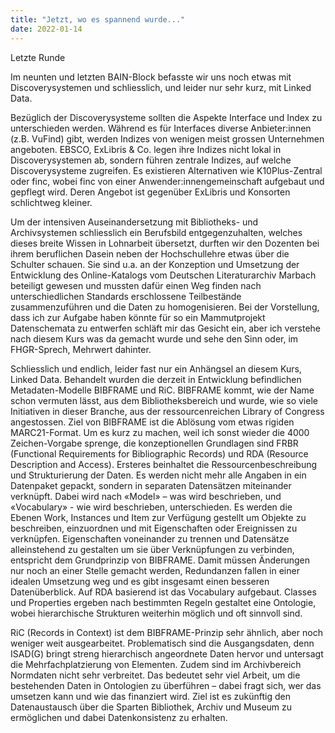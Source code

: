 ```yaml
---
title: "Jetzt, wo es spannend wurde..."
date: 2022-01-14
---
```



Letzte Runde

Im neunten und letzten BAIN-Block befasste wir uns noch etwas mit Discoverysystemen und schliesslich, und leider nur sehr kurz, 
mit Linked Data.

Bezüglich der Discoverysysteme sollten die Aspekte Interface und Index zu unterschieden werden. Während es für Interfaces diverse 
Anbieter:innen (z.B. VuFind) gibt, werden Indizes von wenigen meist grossen Unternehmen angeboten. EBSCO, ExLibris & Co. legen ihre 
Indizes nicht lokal in Discoverysystemen ab, sondern führen zentrale Indizes, auf welche Discoverysysteme zugreifen. Es existieren 
Alternativen wie K10Plus-Zentral oder finc, wobei finc von einer Anwender:innengemeinschaft aufgebaut und gepflegt wird. Deren Angebot 
ist gegenüber ExLibris und Konsorten schlichtweg kleiner.

Um der intensiven Auseinandersetzung mit Bibliotheks- und Archivsystemen schliesslich ein Berufsbild entgegenzuhalten, welches dieses 
breite Wissen in Lohnarbeit übersetzt, durften wir den Dozenten bei ihrem beruflichen Dasein neben der Hochschullehre etwas über die 
Schulter schauen. Sie sind u.a. an der Konzeption und Umsetzung der Entwicklung des Online-Katalogs vom Deutschen Literaturarchiv Marbach 
beteiligt gewesen und mussten dafür einen Weg finden nach unterschiedlichen Standards erschlossene Teilbestände zusammenzuführen und die 
Daten zu homogenisieren. Bei der Vorstellung, dass ich zur Aufgabe haben könnte für so ein Mammutprojekt Datenschemata zu entwerfen schläft 
mir das Gesicht ein, aber ich verstehe nach diesem Kurs was da gemacht wurde und sehe den Sinn oder, im FHGR-Sprech, Mehrwert dahinter. 

Schliesslich und endlich, leider fast nur ein Anhängsel an diesem Kurs, Linked Data. Behandelt wurden die derzeit in Entwicklung befindlichen 
Metadaten-Modelle BIBFRAME und RiC. 
BIBFRAME kommt, wie der Name schon vermuten lässt, aus dem Bibliotheksbereich und wurde, wie so viele Initiativen in dieser Branche, aus 
der ressourcenreichen Library of Congress angestossen. Ziel von BIBFRAME ist die Ablösung vom etwas rigiden MARC21-Format. Um es kurz zu machen, 
weil ich sonst wieder die 4000 Zeichen-Vorgabe sprenge, die konzeptionellen Grundlagen sind FRBR (Functional Requirements for Bibliographic 
Records) und RDA (Resource Description and Access). Ersteres beinhaltet die Ressourcenbeschreibung und Strukturierung der Daten. Es werden 
nicht mehr alle Angaben in ein Datenpaket gepackt, sondern in separaten Datensätzen miteinander verknüpft. Dabei wird nach «Model» – was wird 
beschrieben, und «Vocabulary» - wie wird beschrieben, unterschieden. Es werden die Ebenen Work, Instances und Item zur Verfügung gestellt um 
Objekte zu beschreiben, einzuordnen und mit Eigenschaften oder Ereignissen zu verknüpfen. Eigenschaften voneinander zu trennen und Datensätze 
alleinstehend zu gestalten um sie über Verknüpfungen zu verbinden, entspricht dem Grundprinzip von BIBFRAME. Damit müssen Änderungen nur noch 
an einer Stelle gemacht werden, Redundanzen fallen in einer idealen Umsetzung weg und es gibt insgesamt einen besseren Datenüberblick. Auf 
RDA basierend ist das Vocabulary aufgebaut. Classes und Properties ergeben nach bestimmten Regeln gestaltet eine Ontologie, wobei hierarchische 
Strukturen weiterhin möglich und oft sinnvoll sind.

RiC (Records in Context) ist dem BIBFRAME-Prinzip sehr ähnlich, aber noch weniger weit ausgearbeitet. Problematisch sind die Ausgangsdaten, 
denn ISAD(G) bringt streng hierarchisch angeordnete Daten hervor und untersagt die Mehrfachplatzierung von Elementen. Zudem sind im Archivbereich 
Normdaten nicht sehr verbreitet. Das bedeutet sehr viel Arbeit, um die bestehenden Daten in Ontologien zu überführen – dabei fragt sich, wer das 
umsetzen kann und wie das finanziert wird.
Ziel ist es zukünftig den Datenaustausch über die Sparten Bibliothek, Archiv und Museum zu ermöglichen und dabei Datenkonsistenz zu erhalten.
